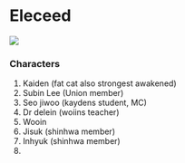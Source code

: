 # Eleceed

![](https://manhwaz.com/app/manga/uploads/covers/a24aedb00c4aff738bdd31e3597e9072.jpg)

### Characters
1. Kaiden (fat cat also strongest awakened)
2. Subin Lee (Union member)
3. Seo jiwoo (kaydens student, MC)
4. Dr delein (woiins teacher)
5. Wooin
6. Jisuk (shinhwa member)
7. Inhyuk (shinhwa member)
8. 

<!-- Prince Kaizen Namwali -->
